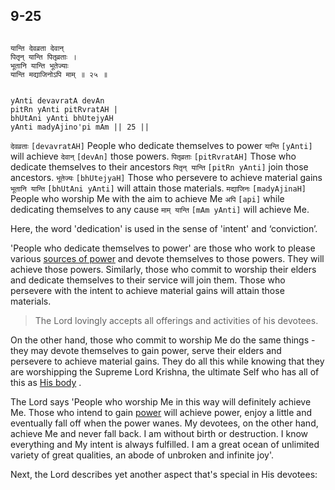 ## 9-25


```shloka-sa

यान्ति देवव्रता देवान्
पितृन् यान्ति पितृव्रताः ।
भूतानि यान्ति भूतेज्याः
यान्ति मद्याजिनोऽपि माम् ॥ २५ ॥

```
```shloka-sa-hk

yAnti devavratA devAn
pitRn yAnti pitRvratAH |
bhUtAni yAnti bhUtejyAH
yAnti madyAjino'pi mAm || 25 ||

```
`देवव्रताः` `[devavratAH]` People who dedicate themselves to power `यान्ति` `[yAnti]` will achieve `देवान्` `[devAn]` those powers. `पितृव्रताः` `[pitRvratAH]` Those who dedicate themselves to their ancestors `पितृन् यान्ति` `[pitRn yAnti]` join those ancestors. `भूतेज्यः` `[bhUtejyaH]` Those who persevere to achieve material gains `भूतानि यान्ति` `[bhUtAni yAnti]` will attain those materials. `मद्याजिनः` `[madyAjinaH]` People who worship Me with the aim to achieve Me `अपि` `[api]` while dedicating themselves to any cause `माम् यान्ति` `[mAm yAnti]` will achieve Me.

Here, the word 'dedication' is used in the sense of 'intent' and ‘conviction’. 

'People who dedicate themselves to power' are those who work to please various 
[sources of power](4-12.md#gods_and_other_powers)
 and devote themselves to those powers. They will achieve those powers. Similarly, those who commit to worship their elders and dedicate themselves to their service will join them. Those who persevere with the intent to achieve material gains will attain those materials.



<a name='applnote_150'></a>
> The Lord lovingly accepts all offerings and activities of his devotees.



On the other hand, those who commit to worship Me do the same things - they may devote themselves to gain power, serve their elders and persevere to achieve material gains. They do all this while knowing that they are worshipping the Supreme Lord Krishna, the ultimate Self who has all of this as 
[His body](universe_as_his_body)
.

The Lord says 'People who worship Me in this way will definitely achieve Me. Those who intend to gain 
[power](4-12.md#gods_and_other_powers)
 will achieve power, enjoy a little and eventually fall off when the power wanes. My devotees, on the other hand, achieve Me and never fall back. I am without birth or destruction. I know everything and My intent is always fulfilled. I am a great ocean of unlimited variety of great qualities, an abode of unbroken and infinite joy'. 

Next, the Lord describes yet another aspect that's special in His devotees:


